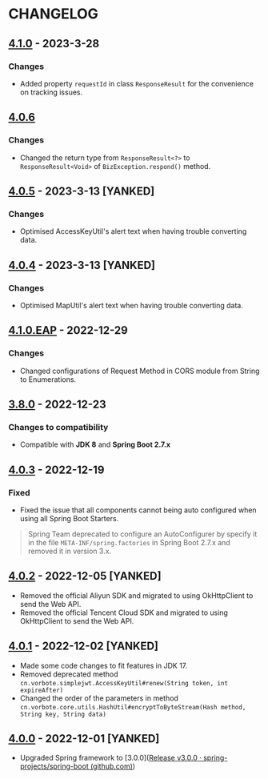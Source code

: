 # CHANGELOG

## [4.1.0](https://github.com/zihluwang/vorbote-framework/releases/tag/v4.1.0) - 2023-3-28

### Changes

- Added property `requestId` in class `ResponseResult` for the convenience on tracking issues.

## [4.0.6](https://github.com/zihluwang/vorbote-framework/releases/tag/v4.0.6)

### Changes

- Changed the return type from `ResponseResult<?>` to `ResponseResult<Void>` of `BizException.respond()` method.

## [4.0.5](https://github.com/zihluwang/vorbote-framework/releases/tag/v4.0.5) - 2023-3-13 [YANKED]

### Changes

- Optimised AccessKeyUtil's alert text when having trouble converting data.

## [4.0.4](https://github.com/zihluwang/vorbote-framework/releases/tag/v4.0.4) - 2023-3-13 [YANKED]

### Changes

- Optimised MapUtil's alert text when having trouble converting data.

## [4.1.0.EAP](https://github.com/zihluwang/vorbote-framework/releases/tag/v4.1.0.EAP) - 2022-12-29

### Changes

- Changed configurations of Request Method in CORS module from String to Enumerations.

## [3.8.0](https://github.com/zihluwang/vorbote-framework/releases/tag/v3.8.0) - 2022-12-23

### Changes to compatibility

- Compatible with **JDK 8** and **Spring Boot 2.7.x**

## [4.0.3](https://github.com/zihluwang/vorbote-framework/releases/tag/v4.0.3) - 2022-12-19

### Fixed

- Fixed the issue that all components cannot being auto configured when using all Spring Boot Starters.

> Spring Team deprecated to configure an AutoConfigurer by specify it in the file `META-INF/spring.factories` in Spring 
> Boot 2.7.x and removed it in version 3.x.

## [4.0.2](https://github.com/zihluwang/vorbote-framework/releases/tag/v4.0.2) - 2022-12-05 [YANKED]

- Removed the official Aliyun SDK and migrated to using OkHttpClient to send the Web API.
- Removed the official Tencent Cloud SDK and migrated to using OkHttpClient to send the Web API.

## [4.0.1](https://github.com/zihluwang/vorbote-framework/releases/tag/v4.0.1) - 2022-12-02 [YANKED]

- Made some code changes to fit features in JDK 17.
- Removed deprecated method `cn.vorbote.simplejwt.AccessKeyUtil#renew(String token, int expireAfter)`
- Changed the order of the parameters in method `cn.vorbote.core.utils.HashUtil#encryptToByteStream(Hash method, String key, String data)`

## [4.0.0](https://github.com/zihluwang/vorbote-framework/releases/tag/v4.0.0) - 2022-12-01 [YANKED]

- Upgraded Spring framework to [3.0.0]([Release v3.0.0 · spring-projects/spring-boot (github.com)](https://github.com/spring-projects/spring-boot/releases/tag/v3.0.0))



